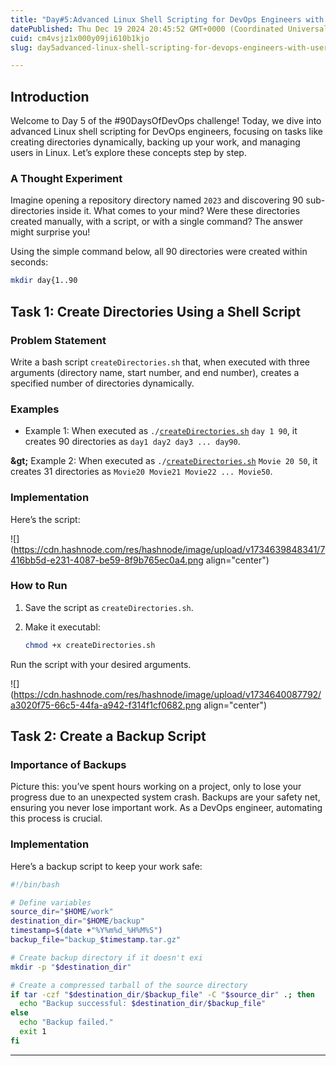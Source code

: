 ```yaml
---
title: "Day#5:Advanced Linux Shell Scripting for DevOps Engineers with User Management"
datePublished: Thu Dec 19 2024 20:45:52 GMT+0000 (Coordinated Universal Time)
cuid: cm4vsjz1x000y09ji610b1kjo
slug: day5advanced-linux-shell-scripting-for-devops-engineers-with-user-management

---
```


## Introduction

Welcome to Day 5 of the #90DaysOfDevOps challenge! Today, we dive into advanced Linux shell scripting for DevOps engineers, focusing on tasks like creating directories dynamically, backing up your work, and managing users in Linux. Let’s explore these concepts step by step.

### A Thought Experiment

Imagine opening a repository directory named `2023` and discovering 90 sub-directories inside it. What comes to your mind? Were these directories created manually, with a script, or with a single command? The answer might surprise you!

Using the simple command below, all 90 directories were created within seconds:

```bash
mkdir day{1..90
```

## Task 1: Create Directories Using a Shell Script

### Problem Statement

Write a bash script `createDirectories.sh` that, when executed with three arguments (directory name, start number, and end number), creates a specified number of directories dynamically.

### Examples

* Example 1: When executed as `./`[`createDirectories.sh`](http://createDirectories.sh) `day 1 90`, it creates 90 directories as `day1 day2 day3 ... day90`.
    

**\&gt;** Example 2: When executed as `./`[`createDirectories.sh`](http://createDirectories.sh) `Movie 20 50`, it creates 31 directories as `Movie20 Movie21 Movie22 ... Movie50`.

### Implementation

Here’s the script:

![](https://cdn.hashnode.com/res/hashnode/image/upload/v1734639848341/7416bb5d-e231-4087-be59-8f9b765ec0a4.png align="center")

### How to Run

1. Save the script as `createDirectories.sh`.
    
2. Make it executabl:
    
    ```bash
    chmod +x createDirectories.sh
    ```
    

Run the script with your desired arguments.

![](https://cdn.hashnode.com/res/hashnode/image/upload/v1734640087792/a3020f75-66c5-44fa-a942-f314f1cf0682.png align="center")

## Task 2: Create a Backup Script

### Importance of Backups

Picture this: you’ve spent hours working on a project, only to lose your progress due to an unexpected system crash. Backups are your safety net, ensuring you never lose important work. As a DevOps engineer, automating this process is crucial.

### Implementation

Here’s a backup script to keep your work safe:

```bash
#!/bin/bash

# Define variables
source_dir="$HOME/work"
destination_dir="$HOME/backup"
timestamp=$(date +"%Y%m%d_%H%M%S")
backup_file="backup_$timestamp.tar.gz"

# Create backup directory if it doesn't exi
mkdir -p "$destination_dir"

# Create a compressed tarball of the source directory
if tar -czf "$destination_dir/$backup_file" -C "$source_dir" .; then
  echo "Backup successful: $destination_dir/$backup_file"
else
  echo "Backup failed."
  exit 1
fi
```

---